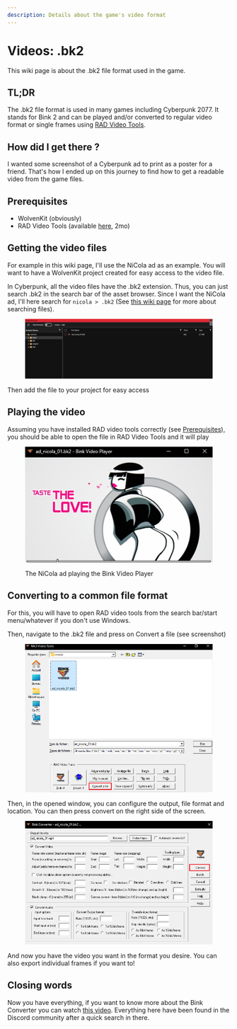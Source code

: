 ```yaml
---
description: Details about the game's video format
---
```


# Videos: .bk2

This wiki page is about the .bk2 file format used in the game.

## TL;DR

The .bk2 file format is used in many games including Cyberpunk 2077. It stands for Bink 2 and can be played and/or converted to regular video format or single frames using [RAD Video Tools](https://www.radgametools.com/bnkdown.htm).&#x20;

## How did I get there ?

I wanted some screenshot of a Cyberpunk ad to print as a poster for a friend. That's how I ended up on this journey to find how to get a readable video from the game files.

## Prerequisites

* WolvenKit (obviously)
* RAD Video Tools (available [here](https://www.radgametools.com/bnkdown.htm), 2mo)

## Getting the video files

For example in this wiki page, I'll use the NiCola ad as an example. You will want to have a WolvenKit project created for easy access to the video file.&#x20;

In Cyberpunk, all the video files have the .bk2 extension. Thus, you can just search .bk2 in the search bar of the asset browser. Since I want the NiCola ad, I'll here search for `nicola > .bk2` (See [this wiki page](https://wiki.redmodding.org/wolvenkit/wolvenkit-app/usage/wolvenkit-search-finding-files) for more about searching files).&#x20;

<figure><img src="../../.gitbook/assets/Searching bk2.png" alt=""><figcaption></figcaption></figure>

Then add the file to your project for easy access

## Playing the video

Assuming you have installed RAD video tools correctly (see [Prerequisites](videos-.bk2.md#prerequisites)), you should be able to open the file in RAD Video Tools and it will play

<figure><img src="../../.gitbook/assets/NiCola ad bk2.png" alt=""><figcaption><p>The NiCola ad playing the Bink Video Player</p></figcaption></figure>

## Converting to a common file format

For this, you will have to open RAD video tools from the search bar/start menu/whatever if you don't use Windows.

Then, navigate to the .bk2 file and press on Convert a file (see screenshot)

<figure><img src="../../.gitbook/assets/RAD main window.png" alt=""><figcaption></figcaption></figure>

Then, in the opened window, you can configure the output, file format and location. You can then press convert on the right side of the screen.

<figure><img src="../../.gitbook/assets/Convert Bink.png" alt=""><figcaption></figcaption></figure>

And now you have the video you want in the format you desire. You can also export individual frames if you want to!

## Closing words

Now you have everything, if you want to know more about the Bink Converter you can watch [this video](https://www.youtube.com/watch?v=FUtSw5VsNzI). Everything here have been found in the Discord community after a quick search in there.&#x20;
